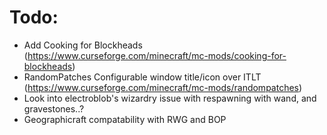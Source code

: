 # Todo:

 - Add Cooking for Blockheads (https://www.curseforge.com/minecraft/mc-mods/cooking-for-blockheads)
 - RandomPatches Configurable window title/icon over ITLT (https://www.curseforge.com/minecraft/mc-mods/randompatches)
 - Look into electroblob's wizardry issue with respawning with wand, and gravestones..?
 - Geographicraft compatability with RWG and BOP
